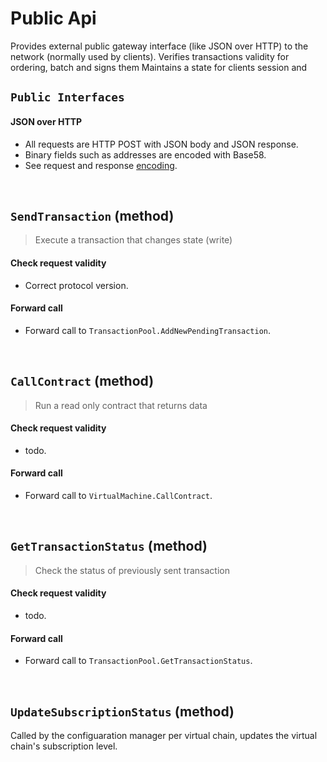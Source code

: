 # Public Api
Provides external public gateway interface (like JSON over HTTP) to the network (normally used by clients).
Verifies transactions validity for ordering, batch and signs them
Maintains a state for clients session and 
&nbsp;
## `Public Interfaces`

#### JSON over HTTP
* All requests are HTTP POST with JSON body and JSON response.
* Binary fields such as addresses are encoded with Base58.
* See request and response [encoding](../../interfaces/protocol/public-api/json-over-http.md).

&nbsp;
## `SendTransaction` (method)
> Execute a transaction that changes state (write)

#### Check request validity
* Correct protocol version.

#### Forward call
* Forward call to `TransactionPool.AddNewPendingTransaction`.

&nbsp;
## `CallContract` (method)
> Run a read only contract that returns data

#### Check request validity
* todo.

#### Forward call
* Forward call to `VirtualMachine.CallContract`.

&nbsp;
## `GetTransactionStatus` (method)
> Check the status of previously sent transaction

#### Check request validity
* todo.

#### Forward call
* Forward call to `TransactionPool.GetTransactionStatus`.

&nbsp;
## `UpdateSubscriptionStatus` (method)
Called by the configuaration manager per virtual chain, updates the virtual chain's subscription level.

